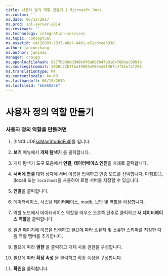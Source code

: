 ```yaml
---
title: 사용자 정의 역할 만들기 | Microsoft Docs
ms.custom: ''
ms.date: 06/13/2017
ms.prod: sql-server-2014
ms.reviewer: ''
ms.technology: integration-services
ms.topic: conceptual
ms.assetid: c4128993-2333-48c7-84b1-e51cdcea393d
author: janinezhang
ms.author: janinez
manager: craigg
ms.openlocfilehash: 0277b936ddd4884f8a6b9b47b9184766dac9954b
ms.sourcegitcommit: 3026c22b7fba19059a769ea5f367c4f51efaf286
ms.translationtype: MT
ms.contentlocale: ko-KR
ms.lasthandoff: 06/15/2019
ms.locfileid: "66060236"
---
```

# <a name="create-a-user-defined-role"></a>사용자 정의 역할 만들기
    
### <a name="to-create-a-user-defined-role"></a>사용자 정의 역할을 만들려면  
  
1.  [!INCLUDE[ssManStudioFull](../includes/ssmanstudiofull-md.md)]를 엽니다.  
  
2.  **보기** 메뉴에서 **개체 탐색기** 를 클릭합니다.  
  
3.  개체 탐색기 도구 모음에서 **연결**, **데이터베이스 엔진**을 차례로 클릭합니다.  
  
4.  **서버에 연결** 대화 상자에 서버 이름을 입력하고 인증 모드를 선택합니다. 마침표(.), (local) 또는 `localhost`을 사용하여 로컬 서버를 지정할 수 있습니다.  
  
5.  **연결**을 클릭합니다.  
  
6.  데이터베이스, 시스템 데이터베이스, msdb, 보안 및 역할을 확장합니다.  
  
7.  역할 노드에서 데이터베이스 역할을 마우스 오른쪽 단추로 클릭하고 **새 데이터베이스 역할**을 클릭합니다.  
  
8.  일반 페이지에 이름을 입력하고 필요에 따라 소유자 및 소유한 스키마를 지정한 다음 역할 멤버를 추가합니다.  
  
9. 필요에 따라 **권한** 을 클릭하고 개체 사용 권한을 구성합니다.  
  
10. 필요에 따라 **확장 속성** 을 클릭하고 확장 속성을 구성합니다.  
  
11. **확인**을 클릭합니다.  
  
  
